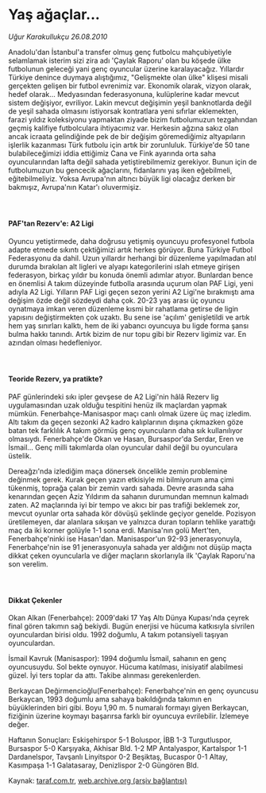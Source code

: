 # Yaş ağaçlar...

*Uğur Karakullukçu 26.08.2010*

<div class="yazi"><p>Anadolu'dan İstanbul'a transfer olmuş genç futbolcu mahçubiyetiyle selamlamak isterim sizi zira adı 'Çaylak Raporu' olan bu köşede ülke futbolunun geleceği yani genç oyuncular üzerine karalayacağız. Yıllardır Türkiye denince duymaya alıştığımız, "Gelişmekte olan ülke" klişesi misali gerçekten gelişen bir futbol evrenimiz var. Ekonomik olarak, vizyon olarak, hedef olarak... Medyasından federasyonuna, kulüplerine kadar mevcut sistem değişiyor, evriliyor. Lakin mevcut değişimin yeşil banknotlarda değil de yeşil sahada olmasını istiyorsak kontratlara yeni sıfırlar eklemekten, farazi yıldız koleksiyonu yapmaktan ziyade bizim futbolumuzun tezgahından geçmiş kalifiye futbolculara ihtiyacımız var. Herkesin ağzına sakız olan ancak icraata gelindiğinde pek de bir değişim göremediğimiz altyapıların işlerlik kazanması Türk futbolu için artık bir zorunluluk. Türkiye'de 50 tane bulabileceğimizi iddia ettiğimiz Cana ve Fink ayarında orta saha oyuncularından lafta değil sahada yetiştirebilmemiz gerekiyor. Bunun için de futbolumuzun bu gencecik ağaçlarını, fidanlarını yaş iken eğebilmeli, eğitebilmeliyiz. Yoksa Avrupa'nın altıncı büyük ligi olacağız derken bir bakmışız, Avrupa'nın Katar'ı oluvermişiz.</p>
<h4> </h4>
<h4>PAF'tan Rezerv'e: A2 Ligi</h4>
<p>Oyuncu yetiştirmede, daha doğrusu yetişmiş oyuncuyu profesyonel futbola adapte etmede sıkıntı çektiğimizi artık herkes görüyor. Buna Türkiye Futbol Federasyonu da dahil. Uzun yıllardır herhangi bir düzenleme yapılmadan atıl durumda bırakılan alt ligleri ve alyapı kategorilerini ıslah etmeye girişen federasyon, birkaç yıldır bu konuda önemli adımlar atıyor. Bunlardan bence en önemlisi A takım düzeyinde futbolla arasında uçurum olan PAF Ligi, yeni adıyla A2 Ligi. Yılların PAF Ligi geçen sezon yerini A2 Ligi'ne bırakmıştı ama değişim özde değil sözdeydi daha çok. 20-23 yaş arası üç oyuncu oynatmaya imkan veren düzenleme kısmi bir rahatlama getirse de ligin yapısını değiştirmekten çok uzaktı. Bu sene ise 'açılım' genişletildi ve artık hem yaş sınırları kalktı, hem de iki yabancı oyuncuya bu ligde forma şansı bulma hakkı tanındı. Artık bizim de nur topu gibi bir Rezerv ligimiz var. En azından olması hedefleniyor.</p>
<h4> </h4>
<h4>Teoride Rezerv, ya pratikte?</h4>
<p>PAF günlerindeki sıkı ipler gevşese de A2 Ligi'nin hâlâ Rezerv lig uygulamasından uzak olduğu tespitini henüz ilk maçlardan yapmak mümkün. Fenerbahçe-Manisaspor maçı canlı olmak üzere üç maç izledim. Altı takım da geçen sezonki A2 kadro kalıplarının dışına çıkmazken göze batan tek farklılık A takım görmüş genç oyuncuların daha sık kullanılıyor olmasıydı. Fenerbahçe'de Okan ve Hasan, Bursaspor'da Serdar, Eren ve İsmail... Genç milli takımlarda olan oyuncular dahil değil bu oyunculara üstelik.</p>
<p>Dereağzı'nda izlediğim maça dönersek öncelikle zemin problemine değinmek gerek. Kurak geçen yazın etkisiyle mi bilmiyorum ama çimi tükenmiş, toprağa çalan bir zemin vardı sahada. Devre arasında saha kenarından geçen Aziz Yıldırım da sahanın durumundan memnun kalmadı zaten. A2 maçlarında iyi bir tempo ve akıcı bir pas trafiği beklemek zor, mevcut oyunlar orta sahada kör dövüşü şeklinde geçiyor genelde. Pozisyon üretilemeyen, dar alanlara sıkışan ve yalnızca duran topların tehlike yarattığı maç da iki korner golüyle 1-1 sona erdi. Manisa'nın golü Mert'ten, Fenerbahçe'ninki ise Hasan'dan. Manisaspor'un 92-93 jenerasyonuyla, Fenerbahçe'nin ise 91 jenerasyonuyla sahada yer aldığını not düşüp maçta dikkat çeken oyuncularla ve diğer maçların skorlarıyla ilk 'Çaylak Raporu'na son verelim.</p>
<h4> </h4>
<h4>Dikkat Çekenler</h4>
<p>Okan Alkan (Fenerbahçe): 2009'daki 17 Yaş Altı Dünya Kupası'nda çeyrek final gören takımın sağ bekiydi. Bugün enerjisi ve hücuma katkısıyla sivrilen oyunculardan birisi oldu. 1992 doğumlu, A takım potansiyeli taşıyan oyunculardan.</p>
<p>İsmail Kavruk (Manisaspor): 1994 doğumlu İsmail, sahanın en genç oyuncusuydu. Sol bekte oynuyor. Hücuma katılması, inisiyatif alabilmesi güzel. İyi ters toplar da attı. Takibe alınması gerekenlerden.</p>
<p>Berkaycan Değirmencioğlu(Fenerbahçe): Fenerbahçe'nin en genç oyuncusu Berkaycan, 1993 doğumlu ama sahaya bakıldığında takımın en büyüklerinden biri gibi. Boyu 1,90 m. 5 numaralı formayı giyen Berkaycan, fiziğinin üzerine koymayı başarırsa farklı bir oyuncuya evrilebilir. İzlemeye değer.</p>
<p>Haftanın Sonuçları: Eskişehirspor 5-1 Boluspor, İBB 1-3 Turgutluspor, Bursaspor 5-0 Karşıyaka, Akhisar Bld. 1-2 MP Antalyaspor, Kartalspor 1-1 Dardanelspor, Tavşanlı Linyitspor 0-2 Beşiktaş, Bucaspor 0-1 Altay, Kasımpaşa 1-1 Galatasaray, Denizlispor 2-0 Güngören Bld.</p></div>

Kaynak: [taraf.com.tr](http://www.taraf.com.tr:80/ugur-karakullukcu/makale-yas-agaclar.htm), [web.archive.org (arşiv bağlantısı)](http://web.archive.org/web/20100829080520/http://www.taraf.com.tr:80/ugur-karakullukcu/makale-yas-agaclar.htm)
